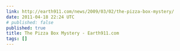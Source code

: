 ```yaml
---
link: http://earth911.com/news/2009/03/02/the-pizza-box-mystery/
date: 2011-04-18 22:24 UTC
# published: false
published: true
title: The Pizza Box Mystery - Earth911.com
tags: []
---
```



